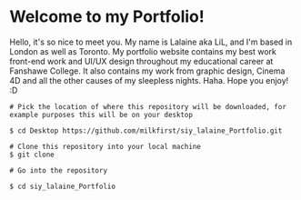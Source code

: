 # Welcome to my Portfolio!
Hello, it's so nice to meet you. My name is Lalaine aka LiL, and I'm based in London as well as Toronto.
My portfolio website contains my best work front-end work and UI/UX design throughout my educational career at Fanshawe College. It also contains my work from graphic design, Cinema 4D and all the other causes of my sleepless nights. Haha.
Hope you enjoy! :D
 
 ```
# Pick the location of where this repository will be downloaded, for example purposes this will be on your desktop

$ cd Desktop https://github.com/milkfirst/siy_lalaine_Portfolio.git

# Clone this repository into your local machine
$ git clone 

# Go into the repository

$ cd siy_lalaine_Portfolio

```
